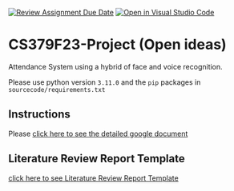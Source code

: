 [![Review Assignment Due Date](https://classroom.github.com/assets/deadline-readme-button-24ddc0f5d75046c5622901739e7c5dd533143b0c8e959d652212380cedb1ea36.svg)](https://classroom.github.com/a/QL3bmW4P)
[![Open in Visual Studio Code](https://classroom.github.com/assets/open-in-vscode-718a45dd9cf7e7f842a935f5ebbe5719a5e09af4491e668f4dbf3b35d5cca122.svg)](https://classroom.github.com/online_ide?assignment_repo_id=12785468&assignment_repo_type=AssignmentRepo)
# CS379F23-Project (Open ideas)

Attendance System using a hybrid of face and voice recognition. 

Please use python version `3.11.0` and the `pip` packages in `sourcecode/requirements.txt`

## Instructions

Please [click here to see the detailed google document](https://docs.google.com/document/d/1ENeze60Esmabz6vWo7Hfej4e1kSMGTHMWu6HYMkflX4/edit?usp=sharing)

## Literature Review Report Template

[click here to see Literature Review Report Template](https://docs.google.com/document/d/1eoWzLTMzrPC5Rs4kDbHFSGodwr5nmACT-R40rvPwxLI/edit?usp=sharing)
